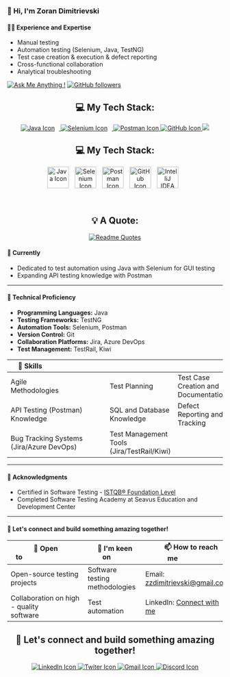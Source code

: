 ### 👋 Hi, I'm Zoran Dimitrievski

#### 👨‍💻 Experience and Expertise
- Manual testing
- Automation testing (Selenium, Java, TestNG)
- Test case creation & execution & defect reporting
- Cross-functional collaboration
- Analytical troubleshooting

[![Ask Me Anything !](https://img.shields.io/badge/Ask%20me-anything-1abc9c.svg)](https://www.linkedin.com/in/zoran-dimitrievski/) 
[![GitHub followers](https://img.shields.io/github/followers/Z0ck0.svg?style=social&label=Follow&maxAge=2592000)](https://github.com/Z0ck0?tab=followers)



<div align="center">

  <div>
    <h2>💻 My Tech Stack:</h2>
    <a href="https://skillicons.dev">
      <img src="https://skillicons.dev/icons?i=java" alt="Java Icon" style="margin-right: 10px;">
      <img src="https://skillicons.dev/icons?i=selenium" alt="Selenium Icon" style="margin-right: 10px;">
      <img src="https://skillicons.dev/icons?i=postman" alt="Postman Icon">
      <img src="https://skillicons.dev/icons?i=github" alt="GitHub Icon">  
      <img src="https://upload.wikimedia.org/wikipedia/commons/archive/9/9c/20200803071015%21IntelliJ_IDEA_Icon.svg">
    </a>
  </div>


  <div>
  <h2>💻 My Tech Stack:</h2>
  <a href="https://skillicons.dev" style="display: inline-block; margin-right: 10px;">
    <img src="https://skillicons.dev/icons?i=java" alt="Java Icon" width="50" height="50">
  </a>
  <a href="https://skillicons.dev" style="display: inline-block; margin-right: 10px;">
    <img src="https://skillicons.dev/icons?i=selenium" alt="Selenium Icon" width="50" height="50">
  </a>
  <a href="https://skillicons.dev" style="display: inline-block; margin-right: 10px;">
    <img src="https://skillicons.dev/icons?i=postman" alt="Postman Icon" width="50" height="50">
  </a>
  <a href="https://skillicons.dev" style="display: inline-block; margin-right: 10px;">
    <img src="https://skillicons.dev/icons?i=github" alt="GitHub Icon" width="50" height="50">
  </a>
  <a href="https://upload.wikimedia.org/wikipedia/commons/archive/9/9c/20200803071015%21IntelliJ_IDEA_Icon.svg" style="display: inline-block; margin-right: 10px;">
    <img src="https://upload.wikimedia.org/wikipedia/commons/archive/9/9c/20200803071015%21IntelliJ_IDEA_Icon.svg" alt="IntelliJ IDEA Icon" width="50" height="50">
  </a>
</div>


  &nbsp;&nbsp;&nbsp;
 <h2>💡 A Quote:</h2>
 
  [![Readme Quotes](https://quotes-github-readme.vercel.app/api?type=horizontal&theme=nord)](https://github.com/piyushsuthar/github-readme-quotes)

  

</div>


#### 🌱 Currently
- Dedicated to test automation using Java with Selenium for GUI testing
- Expanding API testing knowledge with Postman

---

#### 🚀 Technical Proficiency
- **Programming Languages:** Java
- **Testing Frameworks:** TestNG
- **Automation Tools:** Selenium, Postman
- **Version Control:** Git
- **Collaboration Platforms:** Jira, Azure DevOps
- **Test Management:** TestRail, Kiwi




| 💪 Skills                             |        |                   |
|---|---|---|
| Agile Methodologies                        | Test Planning | Test Case Creation and Documentation |
| API Testing (Postman) Knowledge                  | SQL and Database Knowledge      | Defect Reporting and Tracking     |
| Bug Tracking Systems (Jira/Azure DevOps)             | Test Management Tools (Jira/TestRail/Kiwi) |                   |


---

#### 🌟 Acknowledgments
- Certified in Software Testing - [ISTQB® Foundation Level](https://rb.gy/qs63au)
- Completed Software Testing Academy at Seavus Education and Development Center

---
#### 🤝 Let's connect and build something amazing together!
| 💞️ Open to                             |  👀 I'm keen on       |    📫 How to reach me                |
|-------|--------|--------|    
| Open-source testing projects                        | Software testing methodologies | Email: [zzdimitrievski@gmail.com](mailto:zzdimitrievski@gmail.com)
| Collaboration on high - quality software                     | Test automation        | LinkedIn: [Connect with me](https://www.linkedin.com/in/zoran-dimitrievski/)       |

<div align="center">
  <h2>🤝 Let's connect and build something amazing together!</h2>
  <a href="https://skillicons.dev">
    <img src="https://skillicons.dev/icons?i=linkedin" alt="LinkedIn Icon" (https://www.linkedin.com/in/zoran-dimitrievski/) >
    <img src="https://skillicons.dev/icons?i=twitter" alt="Twiter Icon">
    <img src="https://skillicons.dev/icons?i=gmail" alt="Gmail Icon">
    <img src="https://skillicons.dev/icons?i=discord" alt="Discord Icon">
  </a> 
</div>
